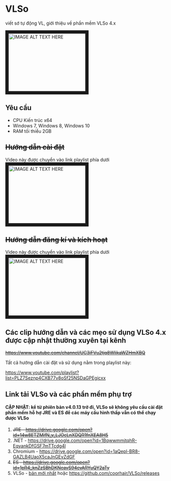 # VLSo
viết sớ tự động VL, giới thiệu về phần mềm VLSo 4.x

<a href="http://www.youtube.com/watch?feature=player_embedded&v=dnwT0WXoV0g
" target="_blank"><img src="http://img.youtube.com/vi/dnwT0WXoV0g/0.jpg" 
alt="IMAGE ALT TEXT HERE" width="240" height="180" border="10" /></a>

## Yêu cầu
- CPU Kiến trúc x64
- Windows 7, Windows 8, Windows 10
- RAM tối thiểu 2GB

## <del>Hướng dẫn cài đặt</del>
Video này được chuyển vào link playlist phía dưới
<a href="http://www.youtube.com/watch?feature=player_embedded&v=m_-e8Duj3Bc
" target="_blank"><img src="http://img.youtube.com/vi/m_-e8Duj3Bc/0.jpg" 
alt="IMAGE ALT TEXT HERE" width="240" height="180" border="10" /></a>

## <del>Hướng dẫn đăng kí và kích hoạt</del>
Video này được chuyển vào link playlist phía dưới
<a href="http://www.youtube.com/watch?feature=player_embedded&v=D77035MBHq4
" target="_blank"><img src="http://img.youtube.com/vi/D77035MBHq4/0.jpg" 
alt="IMAGE ALT TEXT HERE" width="240" height="180" border="10" /></a>

## Các clip hướng dẫn và các mẹo sử dụng VLSo 4.x được cập nhật thường xuyên tại kênh
<del>https://www.youtube.com/channel/UC3iFVu2tjq8WIikaWZHmXBQ</del>

Tất cả hướng dẫn cài đặt và sử dụng nằm trong playlist này:

https://www.youtube.com/playlist?list=PLZ7Seznp4CXB77v8oSf25NSDaGPEgicxx

## Link tải VLSo và các phần mềm phụ trợ

#### CẬP NHẬT: kể từ phiên bản v4.0.13 trở đi, VLSo sẽ không yêu cầu cài đặt phần mềm hỗ hợ JRE và ES để các máy cấu hình thấp vẫn có thể chạy được VLSo

1. <del>JRE - https://drive.google.com/open?id=14w8ETZMifN_y_LJOcLnXDQR1fnXEA8H5</del>
2. .NET - https://drive.google.com/open?id=1BqwwmmjtqhR-EqyankDfGSF7mTTcdg4l
3. Chromium - https://drive.google.com/open?id=1aQepl-BR8-GAZLB4UaoX5caJnGEvZdGF
4. <del>ES - https://drive.google.com/open?id=1pR4_knZzSBhDKNeavS94cvARYuQY2aTy</del>
5. VLSo - <a href="https://github.com/coorhair/VLSo/releases/download/v4.0.20/vls-setup-4.0.20.exe">bản mới nhất</a> hoặc https://github.com/coorhair/VLSo/releases
